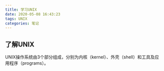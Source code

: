 ```yaml
---
title: 学习UNIX
date: 2020-05-08 16:43:23
tags: UNIX
categories: 笔记
---
```


## 了解UNIX

UNIX操作系统由3个部分组成，分别为内核（kernel）、外壳（shell）和工具及应用程序（programs）。